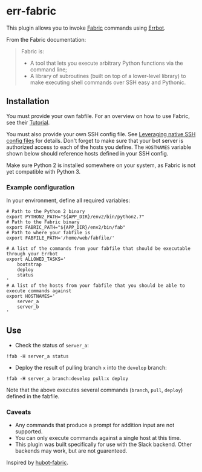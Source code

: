 # err-fabric

This plugin allows you to invoke [Fabric](http://www.fabfile.org/) commands using [Errbot](http://errbot.io/en/latest/).

From the Fabric documentation:

> Fabric is:
>
> * A tool that lets you execute arbitrary Python functions via the command line;
> * A library of subroutines (built on top of a lower-level library) to make executing shell commands over SSH easy and Pythonic.

## Installation

You must provide your own fabfile. For an overview on how to use Fabric, see their [Tutorial](http://docs.fabfile.org/en/latest/tutorial.html).

You must also provide your own SSH config file. See [Leveraging native SSH config
files](http://docs.fabfile.org/en/latest/usage/execution.html#leveraging-native-ssh-config-files) for details. Don't forget to make sure that your bot server is authorized access to each of the hosts you define. The `HOSTNAMES` variable shown below should reference hosts defined in your SSH config.

Make sure Python 2 is installed somewhere on your system, as Fabric is not yet compatible with Python 3.

### Example configuration

In your environment, define all required variables:

```
# Path to the Python 2 binary
export PYTHON2_PATH="${APP_DIR}/env2/bin/python2.7"
# Path to the Fabric binary
export FABRIC_PATH="${APP_DIR}/env2/bin/fab"
# Path to where your fabfile is
export FABFILE_PATH='/home/web/fabfile/'

# A list of the commands from your fabfile that should be executable through your Errbot
export ALLOWED_TASKS='
    bootstrap
    deploy
    status
'
# A list of the hosts from your fabfile that you should be able to execute commands against
export HOSTNAMES='
    server_a
    server_b
'
```

## Use

* Check the status of `server_a`:

```
!fab -H server_a status
```

* Deploy the result of pulling branch `x` into the `develop` branch:

```
!fab -H server_a branch:develop pull:x deploy
```

Note that the above executes several commands (`branch`, `pull`, `deploy`) defined in the fabfile.

### Caveats

* Any commands that produce a prompt for addition input are not supported.
* You can only execute commands against a single host at this time.
* This plugin was built specifically for use with the Slack backend. Other backends may work, but are not guarenteed.

Inspired by [hubot-fabric](https://github.com/tracelytics/hubot-fabric).
